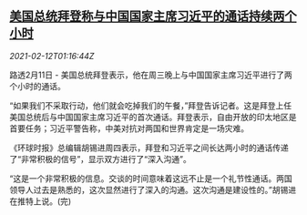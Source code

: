 <!--1614867796000-->
[美国总统拜登称与中国国家主席习近平的通话持续两个小时](https://cn.reuters.com/article/us-china-biden-xi-talk-0212-idCNKBS2AC03V)
------

<div><i>2021-02-12T01:16:44Z</i></div><p>路透2月11日 - 美国总统拜登表示，他在周三晚上与中国国家主席习近平进行了两个小时的通话。</p><p>“如果我们不采取行动，他们就会吃掉我们的午餐，”拜登告诉记者。这是拜登上任美国总统后与中国国家主席习近平的首次通话。拜登表示，自由开放的印太地区是首要任务；习近平警告称，中美对抗对两国和世界肯定是一场灾难。</p><p>《环球时报》总编辑胡锡进周四表示，拜登和习近平之间长达两小时的通话传递了“非常积极的信号”，显示双方进行了“深入沟通”。</p><p>“这是一个非常积极的信息。交谈的时间意味着这远不止是一个礼节性通话。两国领导人过去是熟悉的，这次显然进行了深入的沟通。这次沟通是建设性的。”胡锡进在推特上说。(完)</p>
